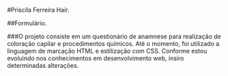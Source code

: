 #Priscila Ferreira Hair.

##Formulário.

###O projeto consiste em um questionário de anamnese para realização de coloração capilar e procedimentos químicos. Até o momento, foi utilizado a linguagem de marcação HTML e estilização com CSS.
Conforme estou evoluindo nos conhecimentos em desenvolvimento web, insiro determinadas alterações.

